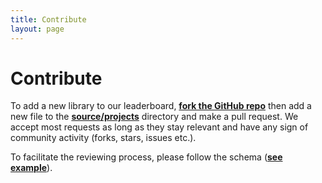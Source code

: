 ```yaml
---
title: Contribute
layout: page
---
```


# Contribute

To add a new library to our leaderboard, **[fork the GitHub repo](https://github.com/krzysztofspilka/JSpreadsheets)** then add a new file to the **[source/projects](https://github.com/krzysztofspilka/JSpreadsheets/tree/master/source/projects)** directory and make a pull request. We accept most requests as long as they stay relevant and have any sign of community activity (forks, stars, issues etc.).

To facilitate the reviewing process, please follow the schema (**[see example](https://raw.githubusercontent.com/krzysztofspilka/JSpreadsheets/master/source/projects/handsontable.md)**).
